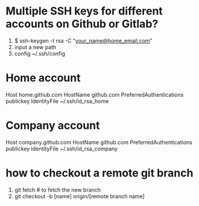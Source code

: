 # Multiple SSH keys for different accounts on Github or Gitlab?

1. $ ssh-keygen -t rsa -C "your_name@home_email.com"
2. input a new path
3. config ~/.ssh/config 

# Home account
Host home.github.com
  HostName github.com
  PreferredAuthentications publickey
  IdentityFile ~/.ssh/id_rsa_home

# Company account
Host company.github.com
  HostName github.com
  PreferredAuthentications publickey
  IdentityFile ~/.ssh/id_rsa_company


# how to checkout a remote git branch

1. git fetch # to fetch the new branch
2. git checkout -b [name] origin/[remote branch name]

